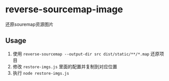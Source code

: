 # reverse-sourcemap-image
还原souremap资源图片

## Usage

1. 使用 `reverse-sourcemap --output-dir src dist/static/**/*.map` 还原项目
2. 修改 `restore-imgs.js` 里面的配置并复制到对应位置
3. 执行 `node restore-imgs.js`